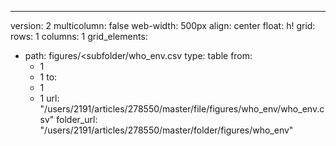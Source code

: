 ---
version: 2
multicolumn: false
web-width: 500px
align: center
float: h!
grid:
  rows: 1
  columns: 1
  grid_elements:
  - path: figures/<subfolder/who_env.csv
    type: table
    from:
    - 1
    - 1
    to:
    - 1
    - 1
    url: "/users/2191/articles/278550/master/file/figures/who_env/who_env.csv"
    folder_url: "/users/2191/articles/278550/master/folder/figures/who_env"